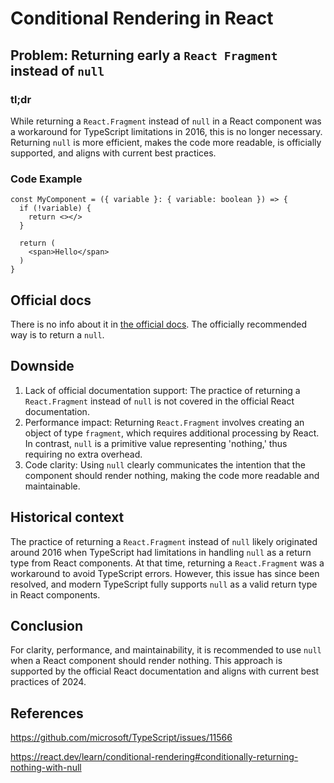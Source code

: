 # Conditional Rendering in React
## Problem: Returning early a `React Fragment` instead of `null`

### tl;dr

While returning a `React.Fragment` instead of `null` in a React component was a workaround for TypeScript limitations in 2016, this is no longer necessary. Returning `null` is more efficient, makes the code more readable, is officially supported, and aligns with current best practices.

### Code Example

```tsx
const MyComponent = ({ variable }: { variable: boolean }) => {
  if (!variable) {
    return <></>
  }
  
  return (
    <span>Hello</span>
  )
}
```

## Official docs

There is no info about it in [the official docs](https://react.dev/learn/conditional-rendering#conditionally-returning-nothing-with-null). The officially recommended way is to return a `null`.

## Downside

1. Lack of official documentation support: The practice of returning a `React.Fragment` instead of `null` is not covered in the official React documentation.
2. Performance impact: Returning `React.Fragment` involves creating an object of type `fragment`, which requires additional processing by React. In contrast, `null` is a primitive value representing 'nothing,' thus requiring no extra overhead.
3. Code clarity: Using `null` clearly communicates the intention that the component should render nothing, making the code more readable and maintainable.

## Historical context

The practice of returning a `React.Fragment` instead of `null` likely originated around 2016 when TypeScript had limitations in handling `null` as a return type from React components. At that time, returning a `React.Fragment` was a workaround to avoid TypeScript errors. However, this issue has since been resolved, and modern TypeScript fully supports `null` as a valid return type in React components.

## Conclusion

For clarity, performance, and maintainability, it is recommended to use `null` when a React component should render nothing. This approach is supported by the official React documentation and aligns with current best practices of 2024.

## References

https://github.com/microsoft/TypeScript/issues/11566

https://react.dev/learn/conditional-rendering#conditionally-returning-nothing-with-null
